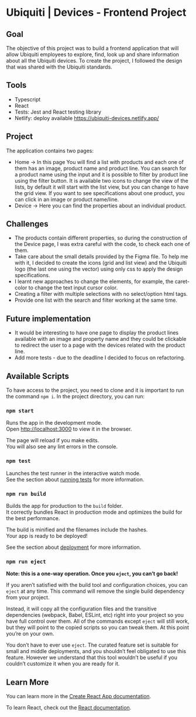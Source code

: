 # Ubiquiti | Devices - Frontend Project

## Goal
The objective of this project was to build a frontend application that will allow Ubiquiti employees to explore, find, look up and share information about all the Ubiquiti devices.
To create the project, I followed the design that was shared with the Ubiquiti standards.

## Tools
- Typescript
- React
- Tests: Jest and React testing library
- Netlify: deploy available https://ubiquiti-devices.netlify.app/

## Project
The application contains two pages:

- Home -> In this page You will find a list with products and each one of them has an image, product name and product line. You can search for a product name using the input and it is possible to filter by product line using the filter button. It is available two icons to change the view of the lists, by default it will start with the list view, but you can change to have the grid view. If you want to see specifications about one product, you can click in an image or product name/line.
- Device -> Here you can find the properties about an individual product.

## Challenges
- The products contain different properties, so during the construction of the Device page, I was extra careful with the code, to check each one of them.
- Take care about the small details provided by the Figma file. To help me with it, I decided to create the icons (grid and list view) and the Ubiquiti logo (the last one using the vector) using only css to apply the design specifications. 
- I learnt new approaches to change the elements, for example, the caret-color to change the text input cursor color. 
- Creating a filter with multiple selections with no select/option html tags. 
- Provide one list with the search and filter working at the same time.

## Future implementation
- It would be interesting to have one page to display the product lines available with an image and property name and they could be clickable to redirect the user to a page with the devices related with the product line.
- Add more tests - due to the deadline I decided to focus on refactoring.

## Available Scripts

To have access to the project, you need to clone and it is important to run the command `npm i`.
In the project directory, you can run:

### `npm start`

Runs the app in the development mode.\
Open [http://localhost:3000](http://localhost:3000) to view it in the browser.

The page will reload if you make edits.\
You will also see any lint errors in the console.

### `npm test`

Launches the test runner in the interactive watch mode.\
See the section about [running tests](https://facebook.github.io/create-react-app/docs/running-tests) for more information.

### `npm run build`

Builds the app for production to the `build` folder.\
It correctly bundles React in production mode and optimizes the build for the best performance.

The build is minified and the filenames include the hashes.\
Your app is ready to be deployed!

See the section about [deployment](https://facebook.github.io/create-react-app/docs/deployment) for more information.

### `npm run eject`

**Note: this is a one-way operation. Once you `eject`, you can’t go back!**

If you aren’t satisfied with the build tool and configuration choices, you can `eject` at any time. This command will remove the single build dependency from your project.

Instead, it will copy all the configuration files and the transitive dependencies (webpack, Babel, ESLint, etc) right into your project so you have full control over them. All of the commands except `eject` will still work, but they will point to the copied scripts so you can tweak them. At this point you’re on your own.

You don’t have to ever use `eject`. The curated feature set is suitable for small and middle deployments, and you shouldn’t feel obligated to use this feature. However we understand that this tool wouldn’t be useful if you couldn’t customize it when you are ready for it.

## Learn More

You can learn more in the [Create React App documentation](https://facebook.github.io/create-react-app/docs/getting-started).

To learn React, check out the [React documentation](https://reactjs.org/).
